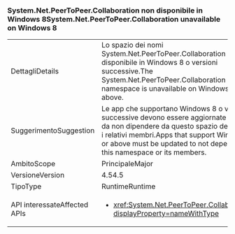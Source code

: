 ### <a name="systemnetpeertopeercollaboration-unavailable-on-windows-8"></a><span data-ttu-id="15be6-101">System.Net.PeerToPeer.Collaboration non disponibile in Windows 8</span><span class="sxs-lookup"><span data-stu-id="15be6-101">System.Net.PeerToPeer.Collaboration unavailable on Windows 8</span></span>

|   |   |
|---|---|
|<span data-ttu-id="15be6-102">Dettagli</span><span class="sxs-lookup"><span data-stu-id="15be6-102">Details</span></span>|<span data-ttu-id="15be6-103">Lo spazio dei nomi System.Net.PeerToPeer.Collaboration non è disponibile in Windows 8 o versioni successive.</span><span class="sxs-lookup"><span data-stu-id="15be6-103">The System.Net.PeerToPeer.Collaboration namespace is unavailable on Windows 8 or above.</span></span>|
|<span data-ttu-id="15be6-104">Suggerimento</span><span class="sxs-lookup"><span data-stu-id="15be6-104">Suggestion</span></span>|<span data-ttu-id="15be6-105">Le app che supportano Windows 8 o versioni successive devono essere aggiornate in modo da non dipendere da questo spazio dei nomi o i relativi membri.</span><span class="sxs-lookup"><span data-stu-id="15be6-105">Apps that support Windows 8 or above must be updated to not depend on this namespace or its members.</span></span>|
|<span data-ttu-id="15be6-106">Ambito</span><span class="sxs-lookup"><span data-stu-id="15be6-106">Scope</span></span>|<span data-ttu-id="15be6-107">Principale</span><span class="sxs-lookup"><span data-stu-id="15be6-107">Major</span></span>|
|<span data-ttu-id="15be6-108">Versione</span><span class="sxs-lookup"><span data-stu-id="15be6-108">Version</span></span>|<span data-ttu-id="15be6-109">4.5</span><span class="sxs-lookup"><span data-stu-id="15be6-109">4.5</span></span>|
|<span data-ttu-id="15be6-110">Tipo</span><span class="sxs-lookup"><span data-stu-id="15be6-110">Type</span></span>|<span data-ttu-id="15be6-111">Runtime</span><span class="sxs-lookup"><span data-stu-id="15be6-111">Runtime</span></span>|
|<span data-ttu-id="15be6-112">API interessate</span><span class="sxs-lookup"><span data-stu-id="15be6-112">Affected APIs</span></span>|<ul><li><xref:System.Net.PeerToPeer.Collaboration?displayProperty=nameWithType></li></ul>|

